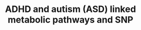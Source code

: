 ---
annotations:
- id: PW:0000407
  parent: classic metabolic pathway
  type: Pathway Ontology
  value: neurotransmitter metabolic pathway
- id: DOID:1094
  parent: disease of mental health
  type: Disease Ontology
  value: attention deficit hyperactivity disorder
- id: PW:0000048
  parent: regulatory pathway
  type: Pathway Ontology
  value: methionine cycle/metabolic pathway
- id: DOID:0060041
  parent: disease of mental health
  type: Disease Ontology
  value: autism spectrum disorder
- id: DOID:2030
  parent: disease of mental health
  type: Disease Ontology
  value: anxiety disorder
- id: PW:0000217
  parent: classic metabolic pathway
  type: Pathway Ontology
  value: tetrahydrobiopterin metabolic pathway
- id: PW:0001164
  parent: signaling pathway
  type: Pathway Ontology
  value: endocannabinoid signaling pathway
- id: PW:0001282
  parent: classic metabolic pathway
  type: Pathway Ontology
  value: kynurenine metabolic pathway
- id: DOID:14320
  parent: disease of mental health
  type: Disease Ontology
  value: generalized anxiety disorder
- id: PW:0001166
  parent: classic metabolic pathway
  type: Pathway Ontology
  value: endocannabinoid metabolic pathway
- id: PW:0000189
  parent: regulatory pathway
  type: Pathway Ontology
  value: folate mediated one-carbon metabolic pathway
- id: PW:0000140
  parent: regulatory pathway
  type: Pathway Ontology
  value: folate metabolic pathway
- id: PW:0000790
  parent: signaling pathway
  type: Pathway Ontology
  value: epinephrine signaling pathway
authors:
- Alexmadsen1
- Egonw
- Khanspers
- Larsgw
- Eweitz
citedin: ''
communities: []
description: 'Pathways associated with ADHD (attention deficit hyperactivity disorder)
  and autism spectrum disorder (ASD). Neurodivergent conditions linked in studies
  to these pathways include ADHD, autism, dyspraxia, dyslexia, dyscalculia, bipolar
  disorder, obsessive-compulsive disorder, sensory processing disorders, and Tourette
  syndrome.  This aims to be a highly detailed, comprehensive map of the metabolic
  pathways associated with these disorders, from indicated input vitamins through
  synthesis to signaling across the synaptic gap, re-uptake, and catabolism receptors.  This
  pathway is constructed with computational analysis and machine learning in mind.  In
  cases where there is a trade-off between readability and parametric accuracy, parametric
  accuracy is prioritized.  This pathway is inspired by Kimberly Kitzerow and her
  meta-analysis research on the biomechanisms and pathways behind invisible illnesses.  https://kimberly102347.com/the-chart/   Pathways
  included in this map: One-Carbon (1C), Metabolism Folate Cycle, Methionine Cycle,
  Tetrahydrobiopterin (BH4) Pathway, Neurotransmitter Synthesis, Reuptake, and Breakdown,
  Kynurenine Pathway (KP), Endocannabinoid System (ECS), Neuroreceptor Dynamics in
  the Synaptic Cleft, ROS Reactive Oxygen Stress.'
last-edited: 2024-01-01
ndex: null
organisms:
- Homo sapiens
redirect_from:
- /index.php/Pathway:WP5420
- /instance/WP5420
- /instance/WP5420_r127850
revision: r127850
schema-jsonld:
- '@context': https://schema.org/
  '@id': https://wikipathways.github.io/pathways/WP5420.html
  '@type': Dataset
  creator:
    '@type': Organization
    name: WikiPathways
  description: 'Pathways associated with ADHD (attention deficit hyperactivity disorder)
    and autism spectrum disorder (ASD). Neurodivergent conditions linked in studies
    to these pathways include ADHD, autism, dyspraxia, dyslexia, dyscalculia, bipolar
    disorder, obsessive-compulsive disorder, sensory processing disorders, and Tourette
    syndrome.  This aims to be a highly detailed, comprehensive map of the metabolic
    pathways associated with these disorders, from indicated input vitamins through
    synthesis to signaling across the synaptic gap, re-uptake, and catabolism receptors.  This
    pathway is constructed with computational analysis and machine learning in mind.  In
    cases where there is a trade-off between readability and parametric accuracy,
    parametric accuracy is prioritized.  This pathway is inspired by Kimberly Kitzerow
    and her meta-analysis research on the biomechanisms and pathways behind invisible
    illnesses.  https://kimberly102347.com/the-chart/   Pathways included in this
    map: One-Carbon (1C), Metabolism Folate Cycle, Methionine Cycle, Tetrahydrobiopterin
    (BH4) Pathway, Neurotransmitter Synthesis, Reuptake, and Breakdown, Kynurenine
    Pathway (KP), Endocannabinoid System (ECS), Neuroreceptor Dynamics in the Synaptic
    Cleft, ROS Reactive Oxygen Stress.'
  keywords:
  - (4aS,6R)-4a-hydroxy - BH4
  - 1''-hydroxycannabidiol
  - 1-O-(1,2-saturated-alkyl)-sn-glycerol
  - 10-formyl-THF
  - 11-OH-THC
  - 1′-OXPH4
  - '2''''-hydroxycannabidiol '
  - 2-AG
  - 2-oxoglutarate
  - 2-phenylacetaldehyde
  - 2A-3OBU
  - 2′-OXPH4
  - '3''''-hydroxycannabidiol '
  - 3-Hydroxyanthranilic Acid
  - 3-Hydroxykynurenine
  - 3-MT
  - 3-MT SO
  - '4''''-hydroxycannabidiol '
  - 4-aminobutanoate
  - 4a-Hydroxytetrahydrobiopterin
  - '5''''-hydroxycannabidiol '
  - 5, 10-MTHFPG
  - 5-10MeTHF
  - 5-HIAA
  - 5-Hial
  - 5-MT
  - 5-MTHF
  - 5-hydroxy-L-tryptophan
  - 6R-BH4
  - '6a-hydroxycannabidiol  '
  - '6b-hydroxycannabidiol '
  - '7-hydroxycannabidiol  '
  - AADAT
  - AANAT
  - AATM
  - ABAT
  - ABL1
  - ABL2
  - ACE
  - ADAM10
  - ADCY1
  - ADCY7
  - ADGRL3GPCRs
  - ADH
  - ADORA2A
  - ADRA1A
  - ADRA1B
  - ADRA1D
  - ADRA2A
  - ADRA2B
  - ADRA2C
  - ADRB1
  - ADRB2
  - ADRB3a
  - AEA
  - AGMO
  - AGTR1
  - AHCY
  - AHCYL1
  - AKR1A1
  - AKR1B1
  - AKR1C1
  - AKR1C3
  - ALDH1L1
  - ALDH1L2
  - ALDH2
  - ALDH5A1
  - ALDH9A1
  - AOC1
  - APP
  - ASMT
  - ATP
  - AdoCbl
  - Angiotensinogen
  - Anthranilic Acid
  - Arachidonic acid
  - B2
  - B2riboflavin
  - B6pyridoxine
  - B9
  - BH27,8-dihydrofolate
  - BH4
  - BHMT
  - Biopterin
  - CACNA1C
  - CACNG1
  - CACNG2
  - CACNG3
  - CACNG4
  - CACNG5
  - CACNG6
  - CACNG7
  - CACNG8
  - CBD
  - CBL
  - CBR1
  - CBS
  - CD320
  - CDO1
  - CNR1
  - CNR2
  - CNTN1
  - CNTN2
  - CNTN3
  - CNTN4
  - CNTN5
  - CNTN6
  - CNTNAP1
  - CNTNAP2
  - CNTNAP3
  - CNTNAP4
  - COMT
  - COOH-THC
  - CPLX1
  - CSAD
  - CTH
  - CTNNB1
  - CTTN
  - CYP2C19
  - CYP2C9
  - CYP2D6
  - CYP3A4
  - Ca2+
  - Cbl
  - CblD-1MMADHC
  - CblD-2MMADHC
  - CblDMMADHC
  - Clonidine
  - Cortactin
  - DAG1
  - DAGLA
  - DAGLB
  - DBH
  - DDC
  - DHF
  - DHFR
  - DHMA
  - DHNTP
  - DHPG
  - DLG1
  - DLG2
  - DLG3
  - DLG4PSD95
  - DLG5
  - DLGAP1
  - DLGAP2
  - DLGAP3
  - DLGAP4
  - DLGAP5
  - DNMT1
  - DOPAC
  - DOPEG
  - DOPET
  - DOPGAL
  - DOPL
  - DRD1
  - DRD2
  - DRD3
  - DRD4
  - DRD5
  - Dextroamphetamine + Amphetamine (Adderall)
  - FAAH
  - FAAH2
  - FAD
  - FLAD1
  - FMN
  - FMO1
  - FMO3
  - FOLH1
  - FOLR1
  - FOLR2
  - Fe2+
  - GABA
  - GABBR1
  - GABRA1
  - GABRA2
  - GABRA3
  - GABRA4
  - GABRA5
  - GABRB1
  - GABRB2
  - GABRB3
  - GABRD
  - GABRG1
  - GABRG2
  - GABRQ
  - GAD1
  - GAD2
  - GCAT
  - GCH1GTPCH
  - GK
  - GKAP1
  - GLS
  - GLS2
  - GLUL
  - GNAQ
  - GPHN
  - GRIA1
  - GRIA2
  - GRIA3
  - GRIA4
  - GRIN1
  - GRIN2A
  - GRIN2B
  - GRIN2C
  - GRIN2D
  - GRIN3A
  - GRIN3B
  - GRIP1
  - GRIP2
  - GRM1
  - GRM2
  - GRM3
  - GRM4
  - GRM5
  - GRM6
  - GRM7
  - GRM8
  - Guanfacine
  - H2O2
  - H4gtpGPT
  - HCFC1 (cblX)
  - HDC
  - HISN8
  - HNMT
  - HOMER1
  - HOMER2
  - HOMER3
  - HTR1A
  - HTR1B
  - HTR1D
  - HTR1E
  - HTR1F
  - HTR2A
  - HTR2B
  - HTR3A
  - HTR3B
  - HTR3C
  - HTR3D
  - HTR3E
  - HTR4
  - HTR5a
  - HTR6
  - HTR7
  - HVA
  - HVAL
  - IDO1
  - IDO2
  - IFNG
  - Imidazole-4-acetate
  - KAT1
  - KAT3
  - KCNA1
  - KCNA2
  - KCNA3
  - KCNA4
  - KCNA5
  - KCNA6
  - KCNA7
  - KMO
  - 'KUVAN(BH4 Supplement) '
  - KYAT3
  - KYNU
  - 'Ketamine '
  - Kynurenic Acid
  - Kynurenine
  - L-Asp
  - L-Glu
  - L-alanine
  - L-arginine
  - L-citrulline
  - L-cysteate
  - L-cysteine
  - L-dopa
  - L-glutamate
  - L-glutamine
  - L-histidine
  - L-histidinol
  - L-phenylalanine
  - L-threonine
  - L-tryptophan
  - L-tyrosine
  - MAOA
  - MAOB
  - 'MAPK '
  - MAT1A
  - MAT2B
  - MC4R
  - MG2+
  - MHPGMOPEG
  - MMABcblB
  - MMADHC
  - MMUT
  - MN-SO4
  - MN2+
  - MOCOS
  - MOPGAL
  - MTHFD1
  - MTHFD1L
  - MTHFD2
  - MTHFD2L
  - MTHFR
  - MTR
  - MTRR
  - MeCbl
  - Met
  - Metanephrine
  - Methylmalonyl-CoA
  - Methylphenidate(Ritalin)
  - MoCo
  - N-METHYL-HISTAMINE
  - N-Methylhistamine
  - NAD+
  - NADP
  - NADPH
  - NADSYN1
  - NAPE
  - NAPEPLD
  - NAS
  - NCAM1
  - NDRIBupropion (Wellbutrin)
  - NLGN1
  - NLGN2
  - NLGN3
  - NLGN4X
  - NMN-SO
  - NMNAT1
  - NMPEA
  - 'NO'
  - NOS1
  - NOS2
  - NOS3
  - NOX1
  - NOX3
  - NOX4
  - NOX5
  - NRXN1
  - NRXN2
  - NRXN3
  - NorepinephrineNA
  - NormetanephrineNM
  - O2
  - O2−
  - OH-
  - ONOO-
  - OPRM1
  - OXT
  - OXTR
  - PAH
  - PCBD1
  - PCBD2
  - PDXK
  - PLCB
  - PLP
  - PLPpyridoxal 5'-phosphate
  - PNMT
  - PNPO
  - PPH4
  - PRKACA
  - PRKACB
  - PRKACG
  - PRKAR1A
  - PRKAR1B
  - PRKAR2A
  - PRKAR2B
  - PSD95
  - PTK2B
  - PTS
  - Phosphatidylethanolamine
  - Picolinic Acid
  - Prazosin
  - QDPR
  - QPRT
  - QUIN
  - Quinolinic AcidQUIN
  - R-cob(III)alamin
  - REN
  - RFK
  - RIT2
  - Risperidone
  - S-adenosyl-L-homocysteine
  - SAH
  - SAMSAMe
  - SAMe
  - SCN10A
  - SCN11A
  - SCN1A
  - SCN1B
  - SCN2A
  - SCN2B
  - SCN3A
  - SCN3B
  - SCN4A
  - SCN4B
  - SCN5A
  - SCN7A
  - SCN8A
  - SCN9A
  - SHANK1
  - SHANK2
  - SHANK3
  - SHMT1
  - SHMT2
  - SIRT3
  - SLC17A6
  - SLC17A7
  - SLC17A8
  - SLC18A1
  - SLC19A1
  - SLC25A12
  - SLC25A13
  - SLC25A32
  - SLC32A1
  - SLC46A1
  - SLC52A1
  - SLC52A2
  - SLC52A3
  - SLC6A1
  - SLC6A2
  - SLC6A3
  - SLC6A4
  - SNAP25
  - SOD1
  - SOD2
  - SOD3
  - SPR
  - SRBS2
  - STX1A
  - STXBP1
  - SULT1A3
  - SYP
  - SYT1
  - Succinyl-CoA
  - T23O
  - TAAR1
  - TCN2
  - THC
  - THF
  - THF-polyglutamate
  - TNFA
  - TPH1
  - TPH2
  - TY
  - TYMS
  - VAMP2
  - VMA
  - Viloxazine(Qelbree)
  - Xanthurenic acid
  - a 1-(1-hydroxyalkyl)-sn-glycerol
  - acetate
  - adrenaline
  - alkylglycerols
  - angiotensin I
  - angiotensin II
  - arachidonic acid
  - 'cAMP '
  - cbLAMMAA
  - cbLCMMACHC
  - cblFLMBRD1
  - cblJABCD4
  - cob(I)alamin
  - cob(II)alamin
  - cystathionine
  - cysteine sulfinate
  - deamido-NAD+
  - dopamine
  - fatty aldehydes
  - formate
  - 'gamma-hydroxybutyrate '
  - glycerol
  - glycerol 3-phosphate
  - glycine
  - glycine betaine
  - hemiacetals
  - histamine
  - homocysteine
  - hypotaurine
  - imidazole-4-acetaldehyde
  - melatonin
  - 'moco sulfide '
  - nicotinate D-ribonucleotide(2−)
  - noladin ether
  - norepinephrine
  - oxytocin
  - phenylethylamine2-phenylethylaminePEA
  - pyridoxal
  - pyridoxamine
  - pyridoxine 5'-phosphate
  - q-BH2
  - q-H2BPT
  - rs151257822
  - rs2254298
  - rs2268491
  - rs237887
  - rs237889
  - rs237897
  - rs237902
  - rs35062132
  - rs53576
  - rs7632287
  - sepiapterin
  - serine
  - serotonin
  - 'succinate '
  - succinic semialdehyde
  - taurine
  - tyramine
  license: CC0
  name: ADHD and autism (ASD) linked metabolic pathways and SNP
seo: CreativeWork
title: ADHD and autism (ASD) linked metabolic pathways and SNP
wpid: WP5420
---